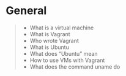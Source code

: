 # General
>* What is a virtual machine
>* What is Vagrant
>* Who wrote Vagrant
>* What is Ubuntu
>* What does “Ubuntu” mean
>* How to use VMs with Vagrant
>* What does the command uname do
